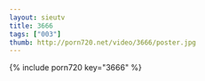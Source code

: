 ```yaml
--- 
layout: sieutv
title: 3666
tags: ["003"]
thumb: http://porn720.net/video/3666/poster.jpg
---
```

{% include porn720 key="3666" %} 
